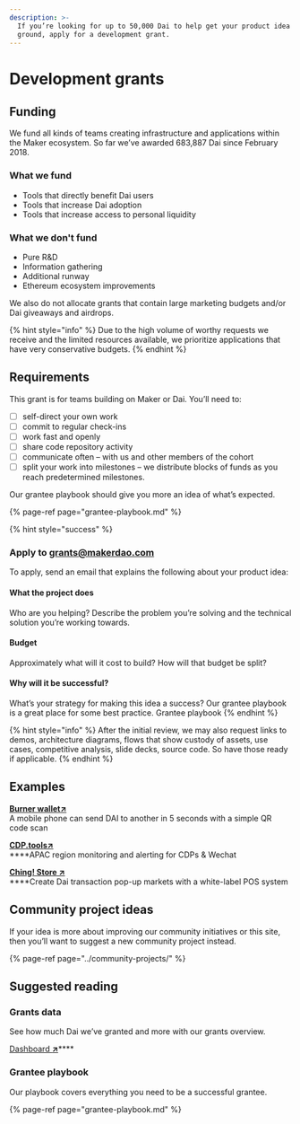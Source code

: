 ```yaml
---
description: >-
  If you’re looking for up to 50,000 Dai to help get your product idea off the
  ground, apply for a development grant.
---
```


# Development grants

## Funding

We fund all kinds of teams creating infrastructure and applications within the Maker ecosystem. So far we’ve awarded 683,887 Dai since February 2018.

### What we fund

* Tools that directly benefit Dai users 
* Tools that increase Dai adoption 
* Tools that increase access to personal liquidity

### What we don't fund

* Pure R&D 
* Information gathering 
* Additional runway 
* Ethereum ecosystem improvements 

We also do not allocate grants that contain large marketing budgets and/or Dai giveaways and airdrops.

{% hint style="info" %}
Due to the high volume of worthy requests we receive and the limited resources available, we prioritize applications that have very conservative budgets.
{% endhint %}

## Requirements

This grant is for teams building on Maker or Dai. You’ll need to:

* [ ] self-direct your own work 
* [ ] commit to regular check-ins 
* [ ] work fast and openly
* [ ] share code repository activity 
* [ ] communicate often – with us and other members of the cohort 
* [ ] split your work into milestones – we distribute blocks of funds as you reach predetermined milestones.

Our grantee playbook should give you more an idea of what’s expected.

{% page-ref page="grantee-playbook.md" %}

{% hint style="success" %}
### Apply to grants@makerdao.com

To apply, send an email that explains the following about your product idea:

#### What the project does

Who are you helping? Describe the problem you’re solving and the technical solution you’re working towards.

#### Budget

Approximately what will it cost to build? How will that budget be split?

#### Why will it be successful?

What’s your strategy for making this idea a success? Our grantee playbook is a great place for some best practice. Grantee playbook
{% endhint %}

{% hint style="info" %}
After the initial review, we may also request links to demos, architecture diagrams, flows that show custody of assets, use cases, competitive analysis, slide decks, source code. So have those ready if applicable.
{% endhint %}

## Examples

[**Burner wallet**](https://xdai.io/)[**↗**](https://xdai.io)  
A mobile phone can send DAI to another in 5 seconds with a simple QR code scan  
  
[**CDP.tools↗**](https://cdp.tools/)  
****APAC region monitoring and alerting for CDPs & Wechat

[**Ching! Store ↗**](https://ching.store/)  
****Create Dai transaction pop-up markets with a white-label POS system

## Community project ideas

If your idea is more about improving our community initiatives or this site, then you’ll want to suggest a new community project instead.

{% page-ref page="../community-projects/" %}

## Suggested reading

### Grants data

See how much Dai we’ve granted and more with our grants overview.

[Dashboard **↗**](https://transdashv201.netlify.app/)\*\*\*\*

### **Grantee playbook**

Our playbook covers everything you need to be a successful grantee.

{% page-ref page="grantee-playbook.md" %}

